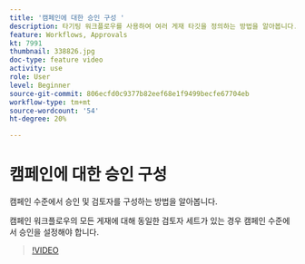 ```yaml
---
title: '캠페인에 대한 승인 구성 '
description: 타기팅 워크플로우를 사용하여 여러 게재 타깃을 정의하는 방법을 알아봅니다.
feature: Workflows, Approvals
kt: 7991
thumbnail: 338826.jpg
doc-type: feature video
activity: use
role: User
level: Beginner
source-git-commit: 806ecfd0c9377b82eef68e1f9499becfe67704eb
workflow-type: tm+mt
source-wordcount: '54'
ht-degree: 20%

---
```



# 캠페인에 대한 승인 구성

캠페인 수준에서 승인 및 검토자를 구성하는 방법을 알아봅니다.  

캠페인 워크플로우의 모든 게재에 대해 동일한 검토자 세트가 있는 경우 캠페인 수준에서 승인을 설정해야 합니다.

>[!VIDEO](https://video.tv.adobe.com/v/338826?quality=12)
